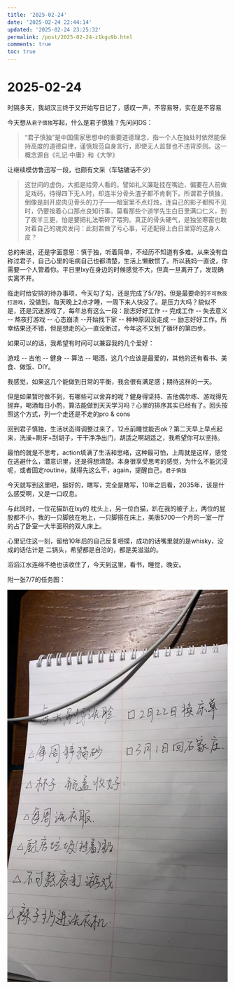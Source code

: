 ```yaml
---
title: '2025-02-24'
date: '2025-02-24 22:44:14'
updated: '2025-02-24 23:25:32'
permalink: /post/2025-02-24-z1kgu9b.html
comments: true
toc: true
---
```


# 2025-02-24

时隔多天，我胡汉三终于又开始写日记了，感叹一声，不容易呀，实在是不容易

今天想从`君子慎独`​写起，什么是君子慎独？先问问DS：

> “君子慎独”是中国儒家思想中的重要道德理念，指一个人在独处时依然能保持高度的道德自律，谨慎规范自身言行，即使无人监督也不违背原则。这一概念源自《礼记·中庸》和《大学》

让继续模仿鲁迅写一段，也颇有文采（车轱辘话不少）

> 这世间的虚伪，大抵是给旁人看的。譬如礼义廉耻挂在嘴边，偏要在人前做足戏码，待得四下无人时，却连半分骨头渣子都不肯剩下。所谓君子慎独，倒像是剖开皮肉见骨头的刀子——暗室里不点灯烛，连自己的影子都照不见时，仍要按着心口那点良知行事。莫看那些个道学先生白日里满口仁义，到了夜半三更，怕是要把礼法嚼碎了喂狗。真正的骨头硬气，是独坐寒窑也敢对着自己的魂灵发问：此刻若做了亏心事，可还配得上白日里穿的这身人皮？

总的来说，还是字面意思：慎于独，听着简单，不经历不知道有多难。从来没有自称过君子，自己心里的毛病自己也都清楚，生活上懒散惯了。所以我妈一直说，你需要一个人管着你。平日里lxy在身边的时候感觉不大，但真一旦离开了，发现确实离不开。

临走时给安排的待办事项，今天勾了勾，还是完成了5/7的。但是最要命的`不可熬夜打游戏`​，没做到，每天晚上2点才睡，一周下来人快没了。是压力大吗？貌似不是，还是沉迷游戏了，每年总有这么一段：励志好好工作 -- 完成工作 -- 失去意义 -- 熬夜打游戏 -- 心态崩溃 --开始找下家 -- 种种原因没走成 -- 励志好好工作。所幸结果还不错，但是想走的心一直没断过，今年这不又到了循环的第四步。

如果可以的话，我希望有时间可以兼容我的几个爱好：

游戏 -- 吉他 -- 健身 -- 算法 -- 喝酒，这几个应该是最爱的，其他的还有看书、美食、做饭、DIY。

我感觉，如果这几个能做到日常的平衡，我会很有满足感；期待这样的一天。

但是如果暂时做不到，有哪些可以舍弃的呢？健身得坚持、吉他偶尔练、游戏得先抛弃，喝酒每日小酌，算法能做到天天学习吗？心里的排序其实已经有了。回头按照这个方式，列一个走还是不走的pro & cons

回到君子慎独，生活状态得调整过来了，12点前睡觉能否ok？第二天早上早点起来，洗澡+刷牙+刮胡子，干干净净出门，胡适之啊胡适之，我希望你可以坚持。

最怕的就是不思考，action填满了生活和思绪，这种最可怕，上周就是这样，感觉在逃避什么，潜意识里，还是得想清楚。本身很享受思考的感觉，为什么不能沉浸呢，或者固定routine，就得先这么干，again，提醒自己，`君子慎独`​

今天就写到这里吧，挺好的，瞎写，完全是瞎写，10年之后看，2035年，该是什么感受啊，又是一口叹息。

与此同时，一位花猫趴在lxy的 枕头上，另一位白猫，趴在我的被子上，两位的屁股都不小，我的一只脚放在地上，一只脚搭在床上，美唐5700一个月的一室一厅的占了卧室一大半面积的双人床上。

心里记住这一刻，留给10年后的自己反复咂摸，成功的话嘴里就的是whisky，没成的话估计是 二锅头，希望都是自洽的，都是美滋滋的。

滔滔江水连绵不绝也该收住了，今天到这里，看书，睡觉，晚安。

附一张7/7的任务图：

​![image](https://raw.githubusercontent.com/zjuzhfbloodz/bloodzSpace/main/source/images/20250224232444.jpg)​
